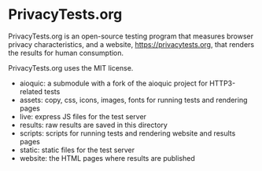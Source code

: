 # PrivacyTests.org
PrivacyTests.org is an open-source testing program that measures browser privacy characteristics, and a website, https://privacytests.org, that renders the results for human consumption.

PrivacyTests.org uses the MIT license.

* aioquic: a submodule with a fork of the aioquic project for HTTP3-related tests
* assets: copy, css, icons, images, fonts for running tests and rendering pages
* live: express JS files for the test server
* results: raw results are saved in this directory
* scripts: scripts for running tests and rendering website and results pages
* static: static files for the test server
* website: the HTML pages where results are published
